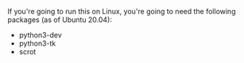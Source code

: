If you're going to run this on Linux, you're going to need the following packages (as of Ubuntu 20.04):
* python3-dev
* python3-tk
* scrot